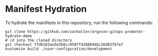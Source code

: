 # Manifest Hydration

To hydrate the manifests in this repository, run the following commands:

```shell
git clone https://github.com/zachaller/argocon-gitops-promoter-hydrate-demo
# cd into the cloned directory
git checkout 7fd6183ae5e3b8cc458ff42880d4bc26d83767ef
kustomize build ./user-configuration/development
```
